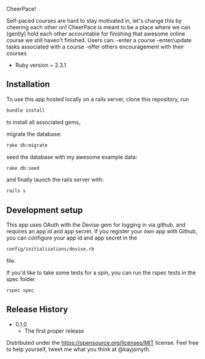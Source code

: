 
CheerPace!

Self-paced courses are hard to stay motivated in, let's change this by cheering each other on!  CheerPace is meant to be a place where we can (gently) hold each other accountable for finishing that awesome online course we still haven't finished. Users can:
	-enter a course
	-enter/update tasks associated with a course
	-offer others encouragement with their courses

* Ruby version ~ 2.3.1

## Installation

To use this app hosted locally on a rails server, clone this repository, run 

```sh
bundle install
```	
to install all associated gems,

migrate the database:
```sh
rake db:migrate
```	
seed the database with my awesome example data:
```sh
rake db:seed
```	
and finally launch the rails server with:
```sh
rails s
```	

## Development setup
This app uses OAuth with the Devise gem for logging in via github, and requires an app id and app secret. If you register your own app with Github, you can configure your app id and app secret in the 
```sh
config/initializations/devise.rb
```	
file.

If you'd like to take some tests for a spin, you can run the rspec tests in the spec folder

```sh
rspec spec
```

## Release History

* 0.1.0
    * The first proper release


Distributed under the https://opensource.org/licenses/MIT license. Feel free to help yourself, tweet me what you think at @kayjsmyth.